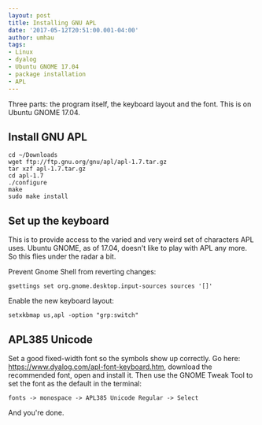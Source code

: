 ```yaml
---
layout: post
title: Installing GNU APL
date: '2017-05-12T20:51:00.001-04:00'
author: umhau
tags:
- Linux
- dyalog
- Ubuntu GNOME 17.04
- package installation
- APL
---
```


Three parts: the program itself, the keyboard layout and the font.  This is on Ubuntu GNOME 17.04.

Install GNU APL
---------------

    cd ~/Downloads
    wget ftp://ftp.gnu.org/gnu/apl/apl-1.7.tar.gz
    tar xzf apl-1.7.tar.gz
    cd apl-1.7
    ./configure
    make 
    sudo make install

Set up the keyboard  
-------------------

This is to provide access to the varied and very weird set of characters APL uses. Ubuntu GNOME, as of 17.04, doesn't like to play with APL any more.  So this flies under the radar a bit.  

Prevent Gnome Shell from reverting changes:

    gsettings set org.gnome.desktop.input-sources sources '[]'

Enable the new keyboard layout:

    setxkbmap us,apl -option "grp:switch"

APL385 Unicode
--------------

Set a good fixed-width font so the symbols show up correctly.  Go here: https://www.dyalog.com/apl-font-keyboard.htm, download the recommended font, open and install it.  Then use the GNOME Tweak Tool to set the font as the default in the terminal:

    fonts -> monospace -> APL385 Unicode Regular -> Select

And you're done.